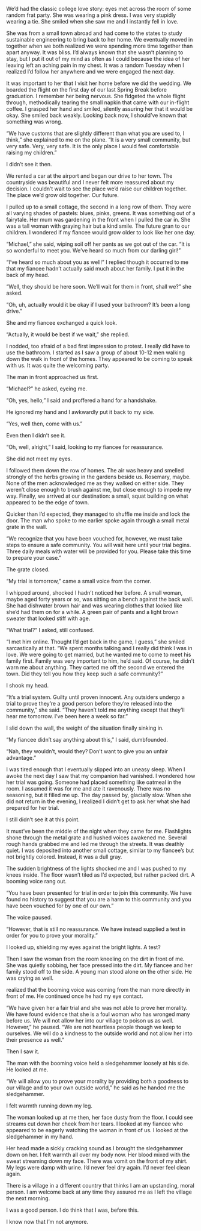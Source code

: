 We’d had the classic college love story: eyes met across the room of some random frat party. She was wearing a pink dress. I was very stupidly wearing a tie. She smiled when she saw me and I instantly fell in love. 

She was from a small town abroad and had come to the states to study sustainable engineering to bring back to her home. We eventually moved in together when we both realized we were spending more time together than apart anyway. It was bliss. I’d always known that she wasn’t planning to stay, but I put it out of my mind as often as I could because the idea of her leaving left an aching pain in my chest. It was a random Tuesday when I realized I’d follow her anywhere and we were engaged the next day. 

It was important to her that I visit her home before we did the wedding. We boarded the flight on the first day of our last Spring Break before graduation. I remember her being nervous. She fidgeted the whole flight through, methodically tearing the small napkin that came with our in-flight coffee. I grasped her hand and smiled, silently assuring her that it would be okay. She smiled back weakly. Looking back now, I should’ve known that something was wrong. 

“We have customs that are slightly different than what you are used to, I think,” she explained to me on the plane. “It is a very small community, but very safe. Very, very safe. It is the only place I would feel comfortable raising my children.” 

I didn’t see it then. 

We rented a car at the airport and began our drive to her town. The countryside was beautiful and I never felt more reassured about my decision. I couldn’t wait to see the place we’d raise our children together. The place we’d grow old together. Our future. 

I pulled up to a small cottage, the second in a long row of them. They were all varying shades of pastels: blues, pinks, greens. It was something out of a fairytale. Her mum was gardening in the front when I pulled the car in. She was a tall woman with graying hair but a kind smile. The future gran to our children. I wondered if my fiancee would grow older to look like her one day. 

“Michael,” she said, wiping soil off her pants as we got out of the car. “It is so wonderful to meet you. We’ve heard so much from our darling girl!” 

“I’ve heard so much about you as well!” I replied though it occurred to me that my fiancee hadn’t actually said much about her family. I put it in the back of my head. 

“Well, they should be here soon. We’ll wait for them in front, shall we?” she asked. 

“Oh, uh, actually would it be okay if I used your bathroom? It’s been a long drive.”

She and my fiancee exchanged a quick look. 

“Actually, it would be best if we wait,” she replied. 

I nodded, too afraid of a bad first impression to protest. I really did have to use the bathroom. I started as I saw a group of about 10-12 men walking down the walk in front of the homes. They appeared to be coming to speak with us. It was quite the welcoming party. 

The man in front approached us first.

“Michael?” he asked, eyeing me.

“Oh, yes, hello,” I said and proffered a hand for a handshake.

He ignored my hand and I awkwardly put it back to my side. 

“Yes, well then, come with us.” 

Even then I didn’t see it. 

“Oh, well, alright,” I said, looking to my fiancee for reassurance. 

She did not meet my eyes. 

I followed them down the row of homes. The air was heavy and smelled strongly of the herbs growing in the gardens beside us. Rosemary, maybe. None of the men acknowledged me as they walked on either side. They weren’t close enough to brush against me, but close enough to impede my way. Finally, we arrived at our destination: a small, squat building on what appeared to be the edge of town. 

Quicker than I’d expected, they managed to shuffle me inside and lock the door. The man who spoke to me earlier spoke again through a small metal grate in the wall.

“We recognize that you have been vouched for, however, we must take steps to ensure a safe community. You will wait here until your trial begins. Three daily meals with water will be provided for you. Please take this time to prepare your case.” 

The grate closed.

“My trial is tomorrow,” came a small voice from the corner.

I whipped around, shocked I hadn’t noticed her before. A small woman, maybe aged forty years or so, was sitting on a bench against the back wall. She had dishwater brown hair and was wearing clothes that looked like she’d had them on for a while. A green pair of pants and a light brown sweater that looked stiff with age. 

“What trial?” I asked, still confused.

“I met him online. Thought I’d get back in the game, I guess,” she smiled sarcastically at that. “We spent months talking and I really did think I was in love. We were going to get married, but he wanted me to come to meet his family first. Family was very important to him, he’d said. Of course, he didn’t warn me about anything. They carted me off the second we entered the town. Did they tell you how they keep such a safe community?”

I shook my head.

“It’s a trial system. Guilty until proven innocent. Any outsiders undergo a trial to prove they’re a good person before they’re released into the community,” she said. “They haven’t told me anything except that they’ll hear me tomorrow. I’ve been here a week so far.” 

I slid down the wall, the weight of the situation finally sinking in.

“My fiancee didn’t say anything about this,” I said, dumbfounded.

“Nah, they wouldn’t, would they? Don’t want to give you an unfair advantage.”

I was tired enough that I eventually slipped into an uneasy sleep. When I awoke the next day I saw that my companion had vanished. I wondered how her trial was going. Someone had placed something like oatmeal in the room. I assumed it was for me and ate it ravenously. There was no seasoning, but it filled me up. The day passed by, glacially slow. When she did not return in the evening, I realized I didn’t get to ask her what she had prepared for her trial. 

I still didn’t see it at this point. 

It must’ve been the middle of the night when they came for me. Flashlights shone through the metal grate and hushed voices awakened me. Several rough hands grabbed me and led me through the streets. It was deathly quiet. I was deposited into another small cottage, similar to my fiancee’s but not brightly colored. Instead, it was a dull gray. 

The sudden brightness of the lights shocked me and I was pushed to my knees inside. The floor wasn’t tiled as I’d expected, but rather packed dirt. A booming voice rang out.

“You have been presented for trial in order to join this community. We have found no history to suggest that you are a harm to this community and you have been vouched for by one of our own.”

The voice paused.

“However, that is still no reassurance. We have instead supplied a test in order for you to prove your morality.”

I looked up, shielding my eyes against the bright lights. A test?

Then I saw the woman from the room kneeling on the dirt in front of me. She was quietly sobbing, her face pressed into the dirt. My fiancee and her family stood off to the side. A young man stood alone on the other side. He was crying as well.

realized that the booming voice was coming from the man more directly in front of me. He continued once he had my eye contact.

“We have given her a fair trial and she was not able to prove her morality. We have found evidence that she is a foul woman who has wronged many before us. We will not allow her into our village to poison us as well. However,” he paused. “We are not heartless people though we keep to ourselves. We will do a kindness to the outside world and not allow her into their presence as well.”

Then I saw it.

The man with the booming voice held a sledgehammer loosely at his side. He looked at me.

“We will allow you to prove your morality by providing both a goodness to our village and to your own outside world,” he said as he handed me the sledgehammer. 

I felt warmth running down my leg. 

The woman looked up at me then, her face dusty from the floor. I could see streams cut down her cheek from her tears. I looked at my fiancee who appeared to be eagerly watching the woman in front of us. I looked at the sledgehammer in my hand.

Her head made a sickly cracking sound as I brought the sledgehammer down on her. I felt warmth all over my body now. Her blood mixed with the sweat streaming down my face. There was vomit on the front of my shirt. My legs were damp with urine. I’d never feel dry again. I’d never feel clean again. 

There is a village in a different country that thinks I am an upstanding, moral person. I am welcome back at any time they assured me as I left the village the next morning. 

I was a good person. I do think that I was, before this. 

I know now that I’m not anymore.